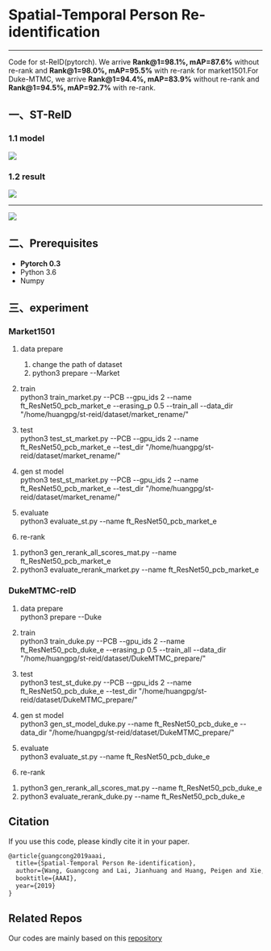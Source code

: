 # Spatial-Temporal Person Re-identification

----------
Code for st-ReID(pytorch). We arrive **Rank@1=98.1%, mAP=87.6%** without re-rank and **Rank@1=98.0%, mAP=95.5%** with re-rank for market1501.For Duke-MTMC, we arrive **Rank@1=94.4%, mAP=83.9%** without re-rank and **Rank@1=94.5%, mAP=92.7%** with re-rank.

## 一、ST-ReID
### 1.1 model
![](https://i.imgur.com/WYCcBHO.jpg)

### 1.2 result
![](https://i.imgur.com/KubElWp.jpg)

----------

![](https://i.imgur.com/Ul6h45K.jpg)


## 二、Prerequisites
- **Pytorch 0.3**
- Python 3.6
- Numpy


## 三、experiment
### Market1501
1. data prepare<br>
   1) change the path of dataset <br>
   2) python3 prepare --Market

2. train<br>
python3 train_market.py --PCB --gpu_ids 2 --name ft_ResNet50_pcb_market_e --erasing_p 0.5 --train_all --data_dir "/home/huangpg/st-reid/dataset/market_rename/"

3. test<br>
python3 test_st_market.py --PCB --gpu_ids 2 --name ft_ResNet50_pcb_market_e --test_dir "/home/huangpg/st-reid/dataset/market_rename/" 

4. gen st model<br>
python3 test_st_market.py --PCB --gpu_ids 2 --name ft_ResNet50_pcb_market_e --test_dir "/home/huangpg/st-reid/dataset/market_rename/" 

5. evaluate<br>
python3 evaluate_st.py --name ft_ResNet50_pcb_market_e 

6. re-rank<br>
1) python3 gen_rerank_all_scores_mat.py --name ft_ResNet50_pcb_market_e <br>
2) python3 evaluate_rerank_market.py --name ft_ResNet50_pcb_market_e


### DukeMTMC-reID
1. data prepare<br>
python3 prepare --Duke

2. train<br>
python3 train_duke.py --PCB --gpu_ids 2 --name ft_ResNet50_pcb_duke_e --erasing_p 0.5 --train_all --data_dir "/home/huangpg/st-reid/dataset/DukeMTMC_prepare/"

3. test<br>
python3 test_st_duke.py --PCB --gpu_ids 2 --name ft_ResNet50_pcb_duke_e --test_dir "/home/huangpg/st-reid/dataset/DukeMTMC_prepare/" 

4. gen st model<br>
python3 gen_st_model_duke.py --name ft_ResNet50_pcb_duke_e  --data_dir "/home/huangpg/st-reid/dataset/DukeMTMC_prepare/"

5. evaluate<br>
python3 evaluate_st.py --name ft_ResNet50_pcb_duke_e 

6. re-rank<br>
1) python3 gen_rerank_all_scores_mat.py --name ft_ResNet50_pcb_duke_e <br>
2) python3 evaluate_rerank_duke.py --name ft_ResNet50_pcb_duke_e

## Citation

If you use this code, please kindly cite it in your paper.

```latex
@article{guangcong2019aaai,
  title={Spatial-Temporal Person Re-identification},
  author={Wang, Guangcong and Lai, Jianhuang and Huang, Peigen and Xie, Xiaohua},
  booktitle={AAAI},
  year={2019}
}
```

## Related Repos

Our codes are mainly based on this [repository](https://github.com/layumi/Person_reID_baseline_pytorch) 